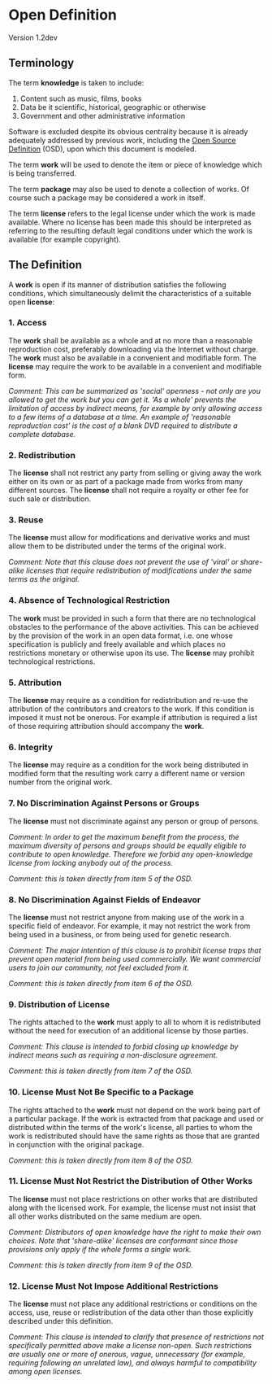 # Open Definition
Version 1.2dev

## Terminology

The term **knowledge** is taken to include:

  1. Content such as music, films, books
  2. Data be it scientific, historical, geographic or otherwise
  3. Government and other administrative information

Software is excluded despite its obvious centrality because it is
already adequately addressed by previous work, including the [Open Source
Definition](http://www.opensource.org/docs/osd) (OSD), upon which this
document is modeled.

The term **work** will be used to denote the item or piece of knowledge
which is being transferred.

The term **package** may also be used to denote a collection of works. Of
course such a package may be considered a work in itself.

The term **license** refers to the legal license under which the work is
made available. Where no license has been made this should be interpreted
as referring to the resulting default legal conditions under which the
work is available (for example copyright).

## The Definition

A **work** is open if its manner of distribution satisfies the following
conditions, which simultaneously delimit the characteristics of a suitable
open **license**:

### 1. Access

The **work** shall be available as a whole and at no more than a
reasonable reproduction cost, preferably downloading via the Internet
without charge. The **work** must also be available in a convenient and
modifiable form. The **license** may require the work to be available
in a convenient and modifiable form.

*Comment: This can be summarized as 'social' openness - not only are
you allowed to get the work but you can get it. 'As a whole' prevents
the limitation of access by indirect means, for example by only allowing
access to a few items of a database at a time. An example of 'reasonable 
reproduction cost' is the cost of a blank DVD required to 
distribute a complete database.*

### 2. Redistribution

The **license** shall not restrict any party from selling or giving away
the work either on its own or as part of a package made from works from
many different sources. The **license** shall not require a royalty or
other fee for such sale or distribution.

### 3. Reuse

The **license** must allow for modifications and derivative works and
must allow them to be distributed under the terms of the original work.

*Comment: Note that this clause does not prevent the use of 'viral'
or share-alike licenses that require redistribution of modifications
under the same terms as the original.*

### 4. Absence of Technological Restriction

The **work** must be provided in such a form that there are no
technological obstacles to the performance of the above activities. This
can be achieved by the provision of the work in an open data format,
i.e. one whose specification is publicly and freely available and which
places no restrictions monetary or otherwise upon its use. The **license**
may prohibit technological restrictions.

### 5. Attribution

The **license** may require as a condition for redistribution and re-use
the attribution of the contributors and creators to the work. If this
condition is imposed it must not be onerous. For example if attribution
is required a list of those requiring attribution should accompany
the **work**.

### 6. Integrity

The **license** may require as a condition for the work being distributed
in modified form that the resulting work carry a different name or
version number from the original work.

### 7. No Discrimination Against Persons or Groups

The **license** must not discriminate against any person or group
of persons.

*Comment: In order to get the maximum benefit from the process, the
maximum diversity of persons and groups should be equally eligible to
contribute to open knowledge. Therefore we forbid any open-knowledge
license from locking anybody out of the process.*

*Comment: this is taken directly from item 5 of the OSD.*

### 8. No Discrimination Against Fields of Endeavor

The **license** must not restrict anyone from making use of the work in
a specific field of endeavor. For example, it may not restrict the work
from being used in a business, or from being used for genetic research.

*Comment: The major intention of this clause is to prohibit license
traps that prevent open material from being used commercially. We want
commercial users to join our community, not feel excluded from it.*

*Comment: this is taken directly from item 6 of the OSD.*

### 9. Distribution of License

The rights attached to the **work** must apply to all to whom it is
redistributed without the need for execution of an additional license
by those parties.

*Comment: This clause is intended to forbid closing up knowledge by
indirect means such as requiring a non-disclosure agreement.*

*Comment: this is taken directly from item 7 of the OSD.*

### 10. License Must Not Be Specific to a Package

The rights attached to the **work** must not depend on the work being part
of a particular package. If the work is extracted from that package and
used or distributed within the terms of the work's license, all parties
to whom the work is redistributed should have the same rights as those
that are granted in conjunction with the original package.

*Comment: this is taken directly from item 8 of the OSD.*

### 11. License Must Not Restrict the Distribution of Other Works

The **license** must not place restrictions on other works that are
distributed along with the licensed work. For example, the license must
not insist that all other works distributed on the same medium are open.

*Comment: Distributors of open knowledge have the right to make their
own choices. Note that 'share-alike' licenses are conformant since those
provisions only apply if the whole forms a single work.*

*Comment: this is taken directly from item 9 of the OSD.*

### 12. License Must Not Impose Additional Restrictions

The **license** must not place any additional restrictions or conditions
on the access, use, reuse or redistribution of the data other than those
explicitly described under this definition.

*Comment: This clause is intended to clarify that presence of restrictions
not specifically permitted above make a license non-open. Such
restrictions are usually one or more of onerous, vague, unnecessary
(for example, requiring following an unrelated law), and always harmful
to compatibility among open licenses.*
